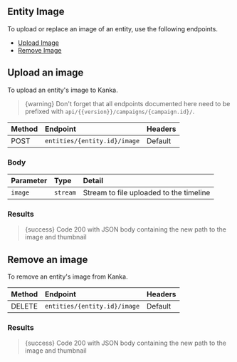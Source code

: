## Entity Image

To upload or replace an image of an entity, use the following endpoints.

- [Upload Image](#upload-image)
- [Remove Image](#remove-image)


<a name="upload-image"></a>
## Upload an image

To upload an entity's image to Kanka.

> {warning} Don't forget that all endpoints documented here need to be prefixed with `api/{{version}}/campaigns/{campaign.id}/`.


| Method | Endpoint| Headers |
| :- |   :-   |  :-  |
| POST | `entities/{entity.id}/image` | Default |


### Body

| Parameter | Type | Detail |
| :- |   :-   |  :-  |
| `image` | `stream` | Stream to file uploaded to the timeline |



### Results

> {success} Code 200 with JSON body containing the new path to the image and thumbnail


<a name="remove-image"></a>
## Remove an image

To remove an entity's image from Kanka.


| Method | Endpoint| Headers |
| :- |   :-   |  :-  |
| DELETE | `entities/{entity.id}/image` | Default |


### Results

> {success} Code 200 with JSON body containing the new path to the image and thumbnail
>
